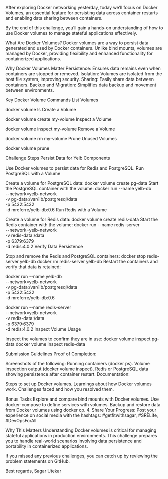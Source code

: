 After exploring Docker networking yesterday, today we’ll focus on Docker Volumes, an essential feature for persisting data across container restarts and enabling data sharing between containers.

By the end of this challenge, you’ll gain a hands-on understanding of how to use Docker volumes to manage stateful applications effectively.



What Are Docker Volumes?
Docker volumes are a way to persist data generated and used by Docker containers. Unlike bind mounts, volumes are managed by Docker, providing flexibility and enhanced functionality for containerized applications.


Why Docker Volumes Matter
Persistence: Ensures data remains even when containers are stopped or removed.
Isolation: Volumes are isolated from the host file system, improving security.
Sharing: Easily share data between containers.
Backup and Migration: Simplifies data backup and movement between environments.

Key Docker Volume Commands
List Volumes

docker volume ls
Create a Volume

docker volume create my-volume
Inspect a Volume

docker volume inspect my-volume
Remove a Volume

docker volume rm my-volume
Prune Unused Volumes

docker volume prune

Challenge Steps
Persist Data for Yelb Components

Use Docker volumes to persist data for Redis and PostgreSQL.
Run PostgreSQL with a Volume

Create a volume for PostgreSQL data:
docker volume create pg-data
Start the PostgreSQL container with the volume:
docker run --name yelb-db \
  --network=yelb-network \
  -v pg-data:/var/lib/postgresql/data \
  -p 5432:5432 \
  -d mreferre/yelb-db:0.6
Run Redis with a Volume

Create a volume for Redis data:
docker volume create redis-data
Start the Redis container with the volume:
docker run --name redis-server \
  --network=yelb-network \
  -v redis-data:/data \
  -p 6379:6379 \
  -d redis:4.0.2
Verify Data Persistence

Stop and remove the Redis and PostgreSQL containers:
docker stop redis-server yelb-db
docker rm redis-server yelb-db
Restart the containers and verify that data is retained:

docker run --name yelb-db \
  --network=yelb-network \
  -v pg-data:/var/lib/postgresql/data \
  -p 5432:5432 \
  -d mreferre/yelb-db:0.6
 

docker run --name redis-server \
  --network=yelb-network \
  -v redis-data:/data \
  -p 6379:6379 \
  -d redis:4.0.2
Inspect Volume Usage

Inspect the volumes to confirm they are in use:
docker volume inspect pg-data
docker volume inspect redis-data

Submission Guidelines
Proof of Completion:

Screenshots of the following:
Running containers (docker ps).
Volume inspection output (docker volume inspect).
Redis or PostgreSQL data showing persistence after container restart.
Documentation:

Steps to set up Docker volumes.
Learnings about how Docker volumes work.
Challenges faced and how you resolved them.

Bonus Tasks
Explore and compare bind mounts with Docker volumes.
Use docker-compose to define services with volumes.
Backup and restore data from Docker volumes using docker cp.
        4.  Share Your Progress:
Post your experience on social media with the hashtags: #getfitwithsagar, #SRELife, #DevOpsForAll

Why This Matters
Understanding Docker volumes is critical for managing stateful applications in production environments. This challenge prepares you to handle real-world scenarios involving data persistence and portability in containerized applications.



If you missed any previous challenges, you can catch up by reviewing the problem statements on GitHub.


Best regards,
Sagar Utekar
